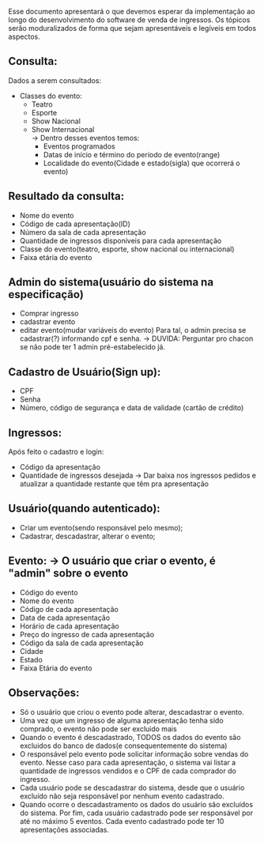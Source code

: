 Esse documento apresentará o que devemos esperar da implementação ao longo do desenvolvimento do software de venda de ingressos.
Os tópicos serão moduralizados de forma que sejam apresentáveis e legíveis em todos aspectos.

## Consulta: 
Dados a serem consultados:
  - Classes do evento:
    - Teatro
    - Esporte
    - Show Nacional
    - Show Internacional  
      → Dentro desses eventos temos:
        - Eventos programados
        - Datas de início e término do período de evento(range)
        - Localidade do evento(Cidade e estado(sigla) que ocorrerá o evento)
  
## Resultado da consulta:
  - Nome do evento
  - Código de cada apresentação(ID)
  - Número da sala de cada apresentação
  - Quantidade de ingressos disponíveis para cada apresentação
  - Classe do evento(teatro, esporte, show nacional ou internacional)
  - Faixa etária do evento

## Admin do sistema(usuário do sistema na especificação)
  - Comprar ingresso
  - cadastrar evento
  - editar evento(mudar variáveis do evento)
    Para tal, o admin precisa se cadastrar(?) informando cpf e senha. 
    → DUVIDA: Perguntar pro chacon se não pode ter 1 admin pré-estabelecido já.

## Cadastro de Usuário(Sign up):
  - CPF
  - Senha
  - Número, código de segurança e data de validade (cartão de crédito)

## Ingressos:
  Após feito o cadastro e login:
  - Código da apresentação
  - Quantidade de ingressos desejada → Dar baixa nos ingressos pedidos e atualizar a quantidade restante que têm pra apresentação
  
## Usuário(quando autenticado):
  - Criar um evento(sendo responsável pelo mesmo);
  - Cadastrar, descadastrar, alterar o evento;

## Evento: → O usuário que criar o evento, é "admin" sobre o evento
  - Código do evento
  - Nome do evento
  - Código de cada apresentação
  - Data de cada apresentação
  - Horário de cada apresentação
  - Preço do ingresso de cada apresentação
  - Código da sala de cada apresentação
  - Cidade
  - Estado
  - Faixa Etária do evento
## Observações:  
  - Só o usuário que criou o evento pode alterar, descadastrar o evento.
  - Uma vez que um ingresso de alguma apresentação tenha sido comprado, o evento não pode ser excluido mais
  - Quando o evento é descadastrado, TODOS os dados do evento são excluidos do banco de dados(e consequentemente do sistema)
  - O responsável pelo evento pode solicitar informação sobre vendas do evento. Nesse caso para cada apresentação, o sistema vai listar a quantidade de ingressos vendidos e o CPF de cada comprador do ingresso.
  - Cada usuário pode se descadastrar do sistema, desde que o usuário excluído não seja responsável por nenhum evento cadastrado. 
  - Quando ocorre o descadastramento os dados do usuário são excluídos do sistema. Por fim, cada usuário cadastrado pode ser responsável por até no máximo 5 eventos. Cada evento cadastrado pode ter 10 apresentações associadas.